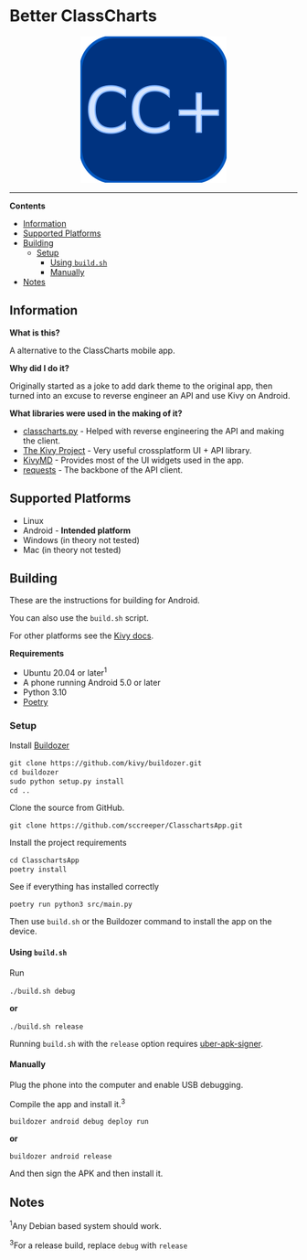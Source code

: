 # Better ClassCharts <!-- omit in toc -->

<p align="center">
  <img width="256" height="256" src="src/res/logo-256.png">
</p>

---

**Contents**

- [Information](#information)
- [Supported Platforms](#supported-platforms)
- [Building](#building)
  - [Setup](#setup)
    - [Using `build.sh`](#using-buildsh)
    - [Manually](#manually)
- [Notes](#notes)

## Information

**What is this?**

A alternative to the ClassCharts mobile app.

**Why did I do it?**

Originally started as a joke to add dark theme to the original app, then turned into an excuse to reverse engineer an API and use Kivy on Android.

**What libraries were used in the making of it?**

- [classcharts.py](https://github.com/NCPlayz/classcharts.py) - Helped with reverse engineering the API and making the client.
- [The Kivy Project](https://github.com/kivy) - Very useful crossplatform UI + API library.
- [KivyMD](https://github.com/kivymd/KivyMD/) - Provides most of the UI widgets used in the app.
- [requests](https://github.com/psf/requests) - The backbone of the API client.

## Supported Platforms

- Linux
- Android - **Intended platform**
- Windows (in theory not tested)
- Mac (in theory not tested)

## Building

These are the instructions for building for Android.

You can also use the `build.sh` script.

For other platforms see the [Kivy docs](https://kivy.org/doc/stable/guide/packaging.html).

**Requirements**
- Ubuntu 20.04 or later<sup>1</sup>
- A phone running Android 5.0 or later
- Python 3.10
- [Poetry](https://python-poetry.org/)

### Setup

Install [Buildozer](https://github.com/kivy/buildozer)
```
git clone https://github.com/kivy/buildozer.git
cd buildozer
sudo python setup.py install
cd ..
```

Clone the source from GitHub.

```
git clone https://github.com/sccreeper/ClasschartsApp.git
```

Install the project requirements

```
cd ClasschartsApp
poetry install
```

See if everything has installed correctly
```
poetry run python3 src/main.py
```

Then use `build.sh` or the Buildozer command to install the app on the device.

#### Using `build.sh`

Run

`./build.sh debug`

**or**

`./build.sh release`

Running `build.sh` with the `release` option requires [uber-apk-signer](https://github.com/patrickfav/uber-apk-signer).

#### Manually

Plug the phone into the computer and enable USB debugging.

Compile the app and install it.<sup>3</sup>
```
buildozer android debug deploy run
```
**or**
```
buildozer android release
```

And then sign the APK and then install it.

## Notes

<sup>1</sup>Any Debian based system should work.

<sup>3</sup>For a release build, replace `debug` with `release`
